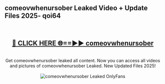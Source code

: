 <h2>comeovwhenursober Leaked Video + Update Files 2025- qoi64</h2>
<br>
<div align="center">
<h2><a href="https://libra.edu.pl?comeovwhenursober" rel="nofollow">🔴 CLICK HERE 🌐==►► comeovwhenursober</a></h2>
<br>
Get comeovwhenursober leaked all content. Now you can access all videos and pictures of comeovwhenursober Leaked. New Updated Files 2025!
<br>
<br>
<a href="https://libra.edu.pl?comeovwhenursober" rel="nofollow" data-target="animated-image.originalLink"><img src="https://i.ibb.co.com/WyWwxjT/player-gif2.gif" alt="comeovwhenursober Leaked OnlyFans" style="max-width: 100%; display: inline-block;" data-target="animated-image.originalImage"></a>
</div>
<br>